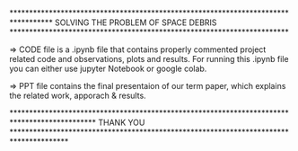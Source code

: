 ********************************************************************************** SOLVING THE PROBLEM OF SPACE DEBRIS ***********************************************************************

=>	CODE file is a .ipynb file that contains properly commented project related code and observations, plots and results. For running this .ipynb file you can either use jupyter Notebook 
	or google colab.

=>	PPT file contains the final presentaion of our term paper, which explains the related work, apporach & results.



********************************************************************************************* THANK YOU **************************************************************************************
